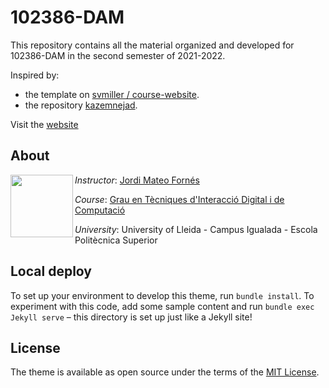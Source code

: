 # 102386-DAM

This repository contains all the material organized and developed for 102386-DAM in the second semester of 2021-2022.

Inspired by:
* the template on [svmiller / course-website](https://github.com/svmiller/course-website).
* the repository [kazemnejad](https://github.com/kazemnejad/jekyll-course-website-template).

Visit the [website](https://102386-dam.github.io/102386-DAM/)

## About

<img align="left" width="100" height="100" src="https://user-images.githubusercontent.com/61190134/76793662-b6b8bd00-67c5-11ea-83b2-efcc9ed462fc.png">

*Instructor*: [Jordi Mateo Fornés](http:jordimateofornes.com)

*Course*: [Grau en Tècniques d'Interacció Digital i de Computació](http://www.grauinteraccioicomputacio.udl.cat/ca/index.html)

*University*: University of Lleida - Campus Igualada - Escola Politècnica Superior


## Local deploy

To set up your environment to develop this theme, run `bundle install`.
To experiment with this code, add some sample content and run `bundle exec Jekyll serve` – this directory is set up just like a Jekyll site!

## License

The theme is available as open source under the terms of the [MIT License](https://opensource.org/licenses/MIT).

